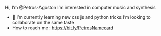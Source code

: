  Hi, I’m @Petros-Agoston
 I’m interested in computer music and synthesis 
- 🌱 I’m currently learning new css js and python tricks 
   I’m looking to collaborate on the same taste
- How to reach me : https://bit.ly/PetrosNamecard

<!---
Petros-Agoston/Petros-Agoston is a ✨ special ✨ repository because its `README.md` (this file) appears on your GitHub profile.
You can click the Preview link to take a look at your changes.
--->
